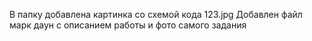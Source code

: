 В папку добавлена картинка со схемой кода 123.jpg
Добавлен файл марк даун с описанием работы и фото самого задания
